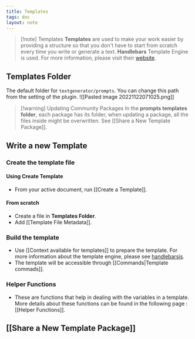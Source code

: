 ```yaml
---
title: Templates
tags: doc
layout: note 
---
```


> [!note] Templates
> **Templates** are used to make your work easier by providing a structure so that you don't have to start from scratch every time you write or generate a text. 
> **Handlebars** Template Engine is used. For more information, please visit their [website](https://handlebarsjs.com/).  
> 
> 


## Templates Folder 
The default folder for `textgenerator/prompts`. You can change this path from the setting of the plugin. 
![[Pasted image 20221122071025.png]]

> [!warning] Updating Community Packages
> In the **prompts templates folder**, each package has its folder, when updating a package, all the files inside might be overwritten. See [[Share a New Template Package]]. 
> 

## Write a new Template

### Create the template file

#### Using Create Template 
* From your active document, run [[Create a Template]]. 

#### From scratch
* Create a file in **Templates Folder**. 
* Add [[Template File Metadata]].

### Build the template
* Use [[Context available for templates]] to prepare the template.  For more information about the template engine, please see [handlebarsjs](https://handlebarsjs.com/).
* The template will be accessible through [[Commands|Template commads]].

### Helper Functions
* These are functions that help in dealing with the variables in a template. More details about these functions can be found in the following page : [[Helper Functions]]. 


## [[Share a New Template Package]]
